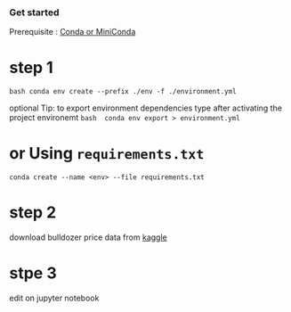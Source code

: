 ### Get started

Prerequisite : [Conda or MiniConda](https://docs.conda.io/projects/miniconda/en/latest/) 

# step 1
`bash conda env create --prefix ./env -f ./environment.yml`

optional Tip:  to export environment dependencies type after activating the project environemt
`bash  conda env export > environment.yml`

# or Using `requirements.txt`
`conda create --name <env> --file requirements.txt`

# step 2
download bulldozer price data from [kaggle](https://www.kaggle.com/c/bluebook-for-bulldozers/data)

# stpe 3
edit on jupyter notebook